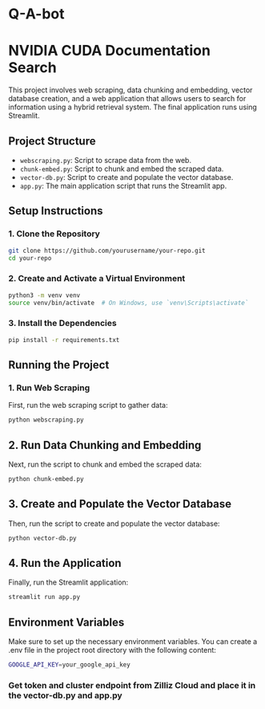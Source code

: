 # Q-A-bot

# NVIDIA CUDA Documentation Search

This project involves web scraping, data chunking and embedding, vector database creation, and a web application that allows users to search for information using a hybrid retrieval system. The final application runs using Streamlit.

## Project Structure

- `webscraping.py`: Script to scrape data from the web.
- `chunk-embed.py`: Script to chunk and embed the scraped data.
- `vector-db.py`: Script to create and populate the vector database.
- `app.py`: The main application script that runs the Streamlit app.

## Setup Instructions

### 1. Clone the Repository

```sh
git clone https://github.com/yourusername/your-repo.git
cd your-repo
```
### 2. Create and Activate a Virtual Environment
```sh
python3 -m venv venv
source venv/bin/activate  # On Windows, use `venv\Scripts\activate`
```
### 3. Install the Dependencies
```sh
pip install -r requirements.txt
```


## Running the Project

### 1. Run Web Scraping
First, run the web scraping script to gather data:
```sh
python webscraping.py
```
## 2. Run Data Chunking and Embedding
Next, run the script to chunk and embed the scraped data:
```sh
python chunk-embed.py
```
## 3. Create and Populate the Vector Database
Then, run the script to create and populate the vector database:
```sh
python vector-db.py
```
## 4. Run the Application
Finally, run the Streamlit application:
```sh
streamlit run app.py
```

## Environment Variables
Make sure to set up the necessary environment variables. You can create a .env file in the project root directory with the following content:
```sh
GOOGLE_API_KEY=your_google_api_key
```
### Get token and cluster endpoint from Zilliz Cloud and place it in the vector-db.py and app.py
